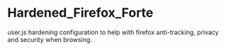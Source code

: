 # Hardened_Firefox_Forte
user.js hardening configuration to help with firefox anti-tracking, privacy and security when browsing.
